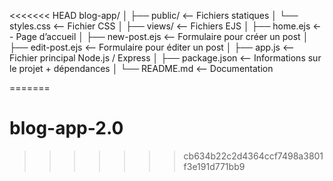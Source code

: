<<<<<<< HEAD
blog-app/
│
├── public/            <-- Fichiers statiques 
│   └── styles.css     <-- Fichier CSS
│
├── views/             <-- Fichiers EJS 
│   ├── home.ejs       <-- Page d’accueil 
│   ├── new-post.ejs   <-- Formulaire pour créer un post
│   ├── edit-post.ejs  <-- Formulaire pour éditer un post
│
├── app.js             <-- Fichier principal Node.js / Express
│
├── package.json       <-- Informations sur le projet + dépendances
│
└── README.md          <-- Documentation 

=======
# blog-app-2.0
>>>>>>> cb634b22c2d4364ccf7498a3801f3e191d771bb9
